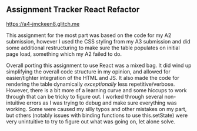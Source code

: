 ## Assignment Tracker React Refactor

https://a4-jmckeen8.glitch.me

This assignment for the most part was based on the code for my A2 submission, however I used the CSS styling from my A3 submission and did some additional restructuring to make sure the table populates on initial page load, something which my A2 failed to do. 

Overall porting this assignment to use React was a mixed bag. It did wind up simplifying the overall code structure in my opinion, and allowed for easier/tighter integration of the HTML and JS. It also made the code for rendering the table dynamically *exceptionally* less repetitive/verbose. However, there is a bit more of a learning curve and some hiccups to work through that can be tricky to figure out. I worked through several non-intuitive errors as I was trying to debug and make sure everything was working. Some were caused my silly typos and other mistakes on my part, but others (notably issues with binding functions to use this.setState) were very unintuitive to try to figure out what was going on, let alone solve. 
